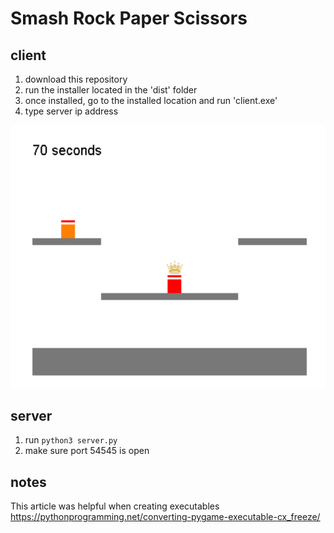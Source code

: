 # Smash Rock Paper Scissors

## client
1) download this repository
2) run the installer located in the 'dist' folder
3) once installed, go to the installed location and run 'client.exe'
4) type server ip address

![Image](picture.PNG)

## server
1) run `python3 server.py`
2) make sure port 54545 is open

## notes
This article was helpful when creating executables https://pythonprogramming.net/converting-pygame-executable-cx_freeze/
